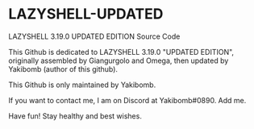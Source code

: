 # LAZYSHELL-UPDATED
LAZYSHELL 3.19.0 UPDATED EDITION Source Code

This Github is dedicated to LAZYSHELL 3.19.0 "UPDATED EDITION", originally assembled by Giangurgolo and Omega, then updated by Yakibomb (author of this github).

This Github is only maintained by Yakibomb.

If you want to contact me, I am on Discord at Yakibomb#0890. Add me.

Have fun! Stay healthy and best wishes.

